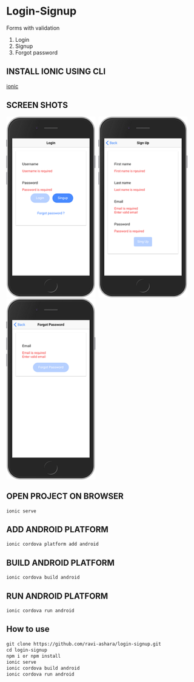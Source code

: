 # Login-Signup
Forms with validation
1) Login
2) Signup
3) Forgot password


## INSTALL IONIC USING CLI

 [ionic](https://ionicframework.com/docs/v3/intro/installation/)

## SCREEN SHOTS

<img src="src/assets/screenshots/Login.png" width="235"/>&nbsp;
<img src="src/assets/screenshots/Signup.png" width="235"/>&nbsp;
<img src="src/assets/screenshots/Forgot-Password.png" width="235"/>

## OPEN PROJECT ON BROWSER

```
ionic serve
```

## ADD ANDROID PLATFORM

```
ionic cordova platform add android
```

## BUILD ANDROID PLATFORM

```
ionic cordova build android
```

## RUN ANDROID PLATFORM

```
ionic cordova run android
```

## How to use

```npm
git clone https://github.com/ravi-ashara/login-signup.git
cd login-signup
npm i or npm install
ionic serve
ionic cordova build android
ionic cordova run android
```